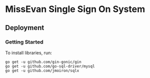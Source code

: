 # MissEvan Single Sign On System



## Deployment

### Getting Started

To install libraries, run:

```shell
go get -u github.com/gin-gonic/gin
go get -u github.com/go-sql-driver/mysql
go get -u github.com/jmoiron/sqlx
```



